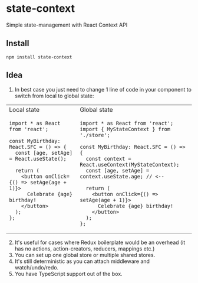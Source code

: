 # state-context

Simple state-management with React Context API

## Install

```
npm install state-context
```

## Idea

1. In best case you just need to change 1 line of code in your component to switch from local to global state:

<table>
<tr>
<td>
  Local state
</td>
<td>
  Global state
</td>
</tr>
<tr>
<td valign="top">
  
```tsx
import * as React from 'react';

const MyBirthday: React.SFC = () => {
  const [age, setAge] = React.useState();

  return (
    <button onClick={() => setAge(age + 1)}>
      Celebrate {age} birthday!
    </button>
  );
};
```
</td>
<td valign="top">
  
```tsx
import * as React from 'react';
import { MyStateContext } from './store';

const MyBirthday: React.SFC = () => {
  const context = React.useContext(MyStateContext);
  const [age, setAge] = context.useState.age; // <--

  return (
    <button onClick={() => setAge(age + 1)}>
      Celebrate {age} birthday!
    </button>
  );
};
```
</td>
</tr>
</table>

2. It's useful for cases where Redux boilerplate would be an overhead (it has no actions, action-creators, reducers, mappings etc.)
3. You can set up one global store or multiple shared stores.
4. It's still deterministic as you can attach middleware and watch/undo/redo.
5. You have TypeScript support out of the box.
